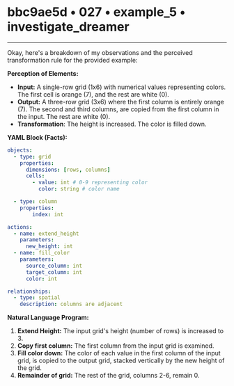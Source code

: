 # bbc9ae5d • 027 • example_5 • investigate_dreamer

---
Okay, here's a breakdown of my observations and the perceived transformation rule for the provided example:

**Perception of Elements:**

*   **Input:** A single-row grid (1x6) with numerical values representing colors. The first cell is orange (7), and the rest are white (0).
*   **Output:** A three-row grid (3x6) where the first column is entirely orange (7). The second and third columns, are copied from the first column in the input. The rest are white (0).
*	**Transformation**: The height is increased. The color is filled down.

**YAML Block (Facts):**



```yaml
objects:
  - type: grid
    properties:
      dimensions: [rows, columns]
      cells:
        - value: int # 0-9 representing color
          color: string # color name

  - type: column
    properties:
        index: int

actions:
  - name: extend_height
    parameters:
      new_height: int
  - name: fill_color
    parameters:
      source_column: int
      target_column: int
      color: int

relationships:
  - type: spatial
    description: columns are adjacent

```



**Natural Language Program:**

1.  **Extend Height:** The input grid's height (number of rows) is increased to 3.
2.  **Copy first column:** The first column from the input grid is examined.
3.  **Fill color down:** The color of each value in the first column of the input grid, is copied to the output grid, stacked vertically by the new height of the grid.
4.  **Remainder of grid:** The rest of the grid, columns 2-6, remain 0.

